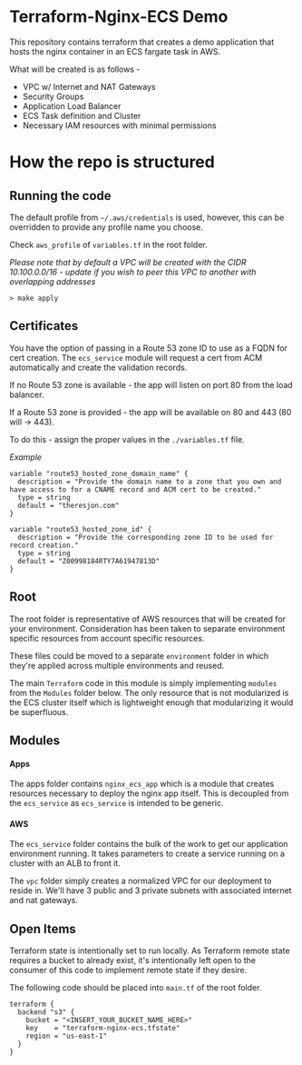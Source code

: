 # Terraform-Nginx-ECS Demo
This repository contains terraform that creates a demo application that hosts the nginx container in an ECS fargate task in AWS. 

What will be created is as follows - 
- VPC w/ Internet and NAT Gateways
- Security Groups
- Application Load Balancer
- ECS Task definition and Cluster
- Necessary IAM resources with minimal permissions

# How the repo is structured

## Running the code
The default profile from `~/.aws/credentials` is used, however, this can be overridden to provide any profile name you choose. 

Check `aws_profile` of `variables.tf` in the root folder.

*Please note that by default a VPC will be created with the CIDR 10.100.0.0/16 -  update if you wish to peer this VPC to another with overlapping addresses*

    > make apply

## Certificates
You have the option of passing in a Route 53 zone ID to use as a FQDN for cert creation. The `ecs_service` module will request a cert from ACM automatically and create the validation records. 

If no Route 53 zone is available - the app will listen on port 80 from the load balancer.

If a Route 53 zone is provided - the app will be available on 80 and 443 (80 will -> 443).

To do this - assign the proper values in the `./variables.tf` file.

*Example*

```
variable "route53_hosted_zone_domain_name" {
  description = "Provide the domain name to a zone that you own and have access to for a CNAME record and ACM cert to be created."
  type = string
  default = "theresjon.com"
}

variable "route53_hosted_zone_id" {
  description = "Provide the corresponding zone ID to be used for record creation."
  type = string
  default = "Z00998184RTY7A61947813D"
}
```

## Root
The root folder is representative of AWS resources that will be created for your environment. Consideration has been taken to separate environment specific resources from account specific resources.

These files could be moved to a separate `environment` folder in which they're applied across multiple environments and reused.

The main `Terraform` code in this module is simply implementing `modules` from the `Modules` folder below. The only resource that is not modularized is the ECS cluster itself which is lightweight enough that modularizing it would be superfluous. 

## Modules

#### Apps
The apps folder contains `nginx_ecs_app` which is a module that creates resources necessary to deploy the nginx app itself. This is decoupled from the `ecs_service` as `ecs_service` is intended to be generic.

#### AWS
The `ecs_service` folder contains the bulk of the work to get our application environment running. It takes parameters to create a service running on a cluster with an ALB to front it. 

The `vpc` folder simply creates a normalized VPC for our deployment to reside in. We'll have 3 public and 3 private subnets with associated internet and nat gateways.

## Open Items
Terraform state is intentionally set to run locally. As Terraform remote state requires a bucket to already exist, it's intentionally left open to the consumer of this code to implement remote state if they desire. 

The following code should be placed into `main.tf` of the root folder. 

```
terraform {
  backend "s3" {
    bucket = "<INSERT_YOUR_BUCKET_NAME_HERE>"
    key    = "terraform-nginx-ecs.tfstate"
    region = "us-east-1"
  }
}
```
